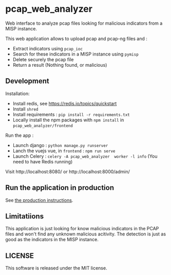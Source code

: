 # pcap_web_analyzer

Web interface to analyze pcap files looking for malicious indicators from a MISP instance.

This web application allows to upload pcap and pcap-ng files and :
* Extract indicators using `pcap_ioc`
* Search for these indicators in a MISP instance using `pymisp`
* Delete securely the pcap file
* Return a result (Nothing found, or malicious)

## Development

Installation:

* Install redis, see https://redis.io/topics/quickstart
* Install `shred`
* Install requirements : `pip install -r requirements.txt`
* Locally install the npm packages with `npm install` in `pcap_web_analyzer/frontend`

Run the app :

* Launch django : `python manage.py runserver`
* Lanch the vuejs vue, in `frontend` : `npm run serve`
* Launch Celery : `celery -A pcap_web_analyzer  worker -l info` (You need to have Redis running)

Visit http://localhost:8080/ or http://localhost:8000/admin/

## Run the application in production

See [the production instructions](PROD.md).

## Limitatiions

This application is just looking for know malicious indicators in the PCAP files and won't find any unknown malicious acitivity. The detection is just as good as the indicators in the MISP instance.

## LICENSE

This software is released under the MIT license.
